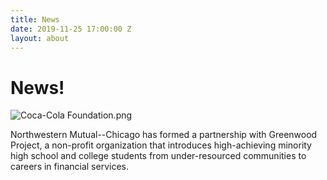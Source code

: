 ```yaml
---
title: News
date: 2019-11-25 17:00:00 Z
layout: about
---
```


# News!

![Coca-Cola Foundation.png](/uploads/Coca-Cola%20Foundation.png)

Northwestern Mutual--Chicago has formed a partnership with Greenwood Project, a non-profit organization that introduces high-achieving minority high school and college students from under-resourced communities to careers in financial services.